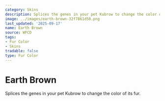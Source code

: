 ```yaml
---
category: Skins
description: Splices the genes in your pet Kubrow to change the color of its fur.
image: ../images/earth-brown-32f7861d50.png
last_updated: '2025-09-17'
name: Earth Brown
source: WFCD
tags:
- Fur Color
- Skins
tradable: false
type: Fur Color
---
```


# Earth Brown

Splices the genes in your pet Kubrow to change the color of its fur.

